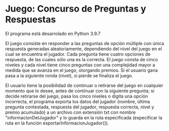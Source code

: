 # Juego: Concurso de Preguntas y Respuestas
El programa está desarrolado en Python 3.9.7

El juego consiste en responder a las preguntas de opción múltiple con única respuesta generadas aleatoriamente, dependiendo del nivel del juego en el cual se encuentra el jugador. Cada pregunta tiene cuatro opciones de respuesta, de las cuales sólo una es la correcta. El juego consta de cinco niveles y cada nivel tiene cinco preguntas con una complejidad mayor a medida que se avanza en el juego, otorgando premios. Si el usuario gana pasa a la siguiente ronda (nivel), si pierde se finaliza el juego.

El usuario tiene la posibilidad de continuar o retirarse del juego en cualquier momento que lo desee, antes de continuar con la siguiente pregunta; si decide retirarse del juego, pasa los cinco niveles o digita una opción incorrecta, el programa exporta los datos del jugador (nombre, última pregunta contestada, respuesta del jugador, respuesta correcta, nivel y premio acumulado)  a un archivo con extensión txt con nombre "informacionDelJugador" y lo guarda en la ruta especificada (especificar la ruta en la función exportarInformacionJugador()). 
